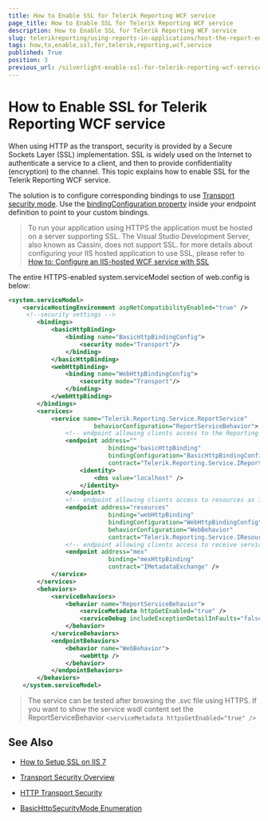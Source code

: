 ```yaml
---
title: How to Enable SSL for Telerik Reporting WCF service
page_title: How to Enable SSL for Telerik Reporting WCF service 
description: How to Enable SSL for Telerik Reporting WCF service
slug: telerikreporting/using-reports-in-applications/host-the-report-engine-remotely/telerik-reporting-wcf-service/how-to-enable-ssl-for-telerik-reporting-wcf-service
tags: how,to,enable,ssl,for,telerik,reporting,wcf,service
published: True
position: 3
previous_url: /silverlight-enable-ssl-for-telerik-reporting-wcf-service
---
```


# How to Enable SSL for Telerik Reporting WCF service

When using HTTP as the transport, security is provided by a Secure Sockets Layer (SSL) implementation. SSL is widely used on the Internet to authenticate a service to a client, and then to provide confidentiality (encryption) to the channel. This topic explains how to enable SSL for the Telerik Reporting WCF service.

The solution is to configure corresponding bindings to use [Transport security mode](http://msdn.microsoft.com/en-us/library/ms729700(v=vs.110).aspx). Use the [bindingConfiguration property](http://msdn.microsoft.com/en-us/library/system.servicemodel.configuration.serviceendpointelement.bindingconfiguration.aspx) inside your endpoint definition to point to your custom bindings. 

> To run your application using HTTPS the application must be hosted on a server supporting SSL. The Visual Studio Development Server, also known as Cassini, does not support SSL. for more details about configuring your IIS hosted application to use SSL, please refer to [How to: Configure an IIS-hosted WCF service with SSL](http://msdn.microsoft.com/en-us/library/hh556232(v=vs.110).aspx) 

The entire HTTPS-enabled system.serviceModel section of web.config is below: 
    
````XML
<system.serviceModel>
    <serviceHostingEnvironment aspNetCompatibilityEnabled="true" />
     <!--security settings -->
        <bindings>
            <basicHttpBinding>
                <binding name="BasicHttpBindingConfig">
                    <security mode="Transport"/>
                </binding>
            </basicHttpBinding>
            <webHttpBinding>
                <binding name="WebHttpBindingConfig">
                    <security mode="Transport"/>
                </binding>
            </webHttpBinding>
        </bindings>
        <services>
            <service name="Telerik.Reporting.Service.ReportService"
                        behaviorConfiguration="ReportServiceBehavior">
				<!-- endpoint allowing clients access to the Reporting WCF service -->
                <endpoint address=""
                            binding="basicHttpBinding"
                            bindingConfiguration="BasicHttpBindingConfig"
                            contract="Telerik.Reporting.Service.IReportService">
                    <identity>
                        <dns value="localhost" />
                    </identity>
                </endpoint>
				<!-- endpoint allowing clients access to resources as images -->
                <endpoint address="resources"
                            binding="webHttpBinding"
                            bindingConfiguration="WebHttpBindingConfig"
                            behaviorConfiguration="WebBehavior"
                            contract="Telerik.Reporting.Service.IResourceService"/>
				<!-- endpoint allowing clients access to receive service's metadata via SOAP messages -->
                <endpoint address="mex"
                            binding="mexHttpBinding"
                            contract="IMetadataExchange" />
            </service>
        </services>
        <behaviors>
            <serviceBehaviors>
                <behavior name="ReportServiceBehavior">
                    <serviceMetadata httpGetEnabled="true" />
                    <serviceDebug includeExceptionDetailInFaults="false" />
                </behavior>
            </serviceBehaviors>
            <endpointBehaviors>
                <behavior name="WebBehavior">
                    <webHttp />
                </behavior>
            </endpointBehaviors>
        </behaviors>
    </system.serviceModel>
````

> The service can be tested after browsing the .svc file using HTTPS. If you want to show the service wsdl content set the ReportServiceBehavior `<serviceMetadata httpsGetEnabled="true" />` 

## See Also

* [How to Setup SSL on IIS 7](http://learn.iis.net/page.aspx/144/how-to-setup-ssl-on-iis-70/) 

* [Transport Security Overview](http://msdn.microsoft.com/en-us/library/ms729700.aspx) 

* [HTTP Transport Security](http://msdn.microsoft.com/en-us/library/ms734679.aspx) 

* [BasicHttpSecurityMode Enumeration](http://msdn.microsoft.com/en-us/library/system.servicemodel.basichttpsecuritymode.aspx)
